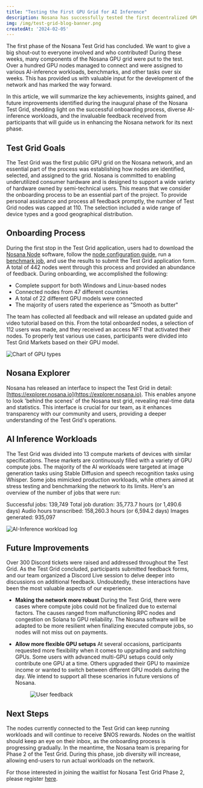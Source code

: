 ```yaml
---
title: "Testing the First GPU Grid for AI Inference"
description: Nosana has successfully tested the first decentralized GPU grid developed and customized for AI inference workloads. 
img: /img/test-grid-blog-banner.png
createdAt: '2024-02-05'
---
```


The first phase of the Nosana Test Grid has concluded. We want to give
a big shout-out to everyone involved and who contributed! During these
weeks, many components of the Nosana GPU grid were put to the test.
Over a hundred GPU nodes managed to connect and were assigned to
various AI-inference workloads, benchmarks, and other tasks over six
weeks. This has provided us with valuable input for the development of
the network and has marked the way forward.

In this article, we will summarize the key achievements, insights
gained, and future improvements identified during the inaugural phase
of the Nosana Test Grid, shedding light on the successful onboarding
process, diverse AI-inference workloads, and the invaluable feedback
received from participants that will guide us in enhancing the Nosana
network for its next phase.

## Test Grid Goals

The Test Grid was the first public GPU grid on the Nosana network, and
an essential part of the process was establishing how nodes are
identified, selected, and assigned to the grid. Nosana is committed to
enabling underutilized consumer hardware and is designed to support a
wide variety of hardware owned by semi-technical users. This means
that we consider the onboarding process to be an essential part of the
project. To provide personal assistance and process all feedback
promptly, the number of Test Grid nodes was capped at 110. The
selection included a wide range of device types and a good
geographical distribution.


## Onboarding Process

During the first stop in the Test Grid application, users had to
download the [Nosana Node](https://github.com/nosana-ci/nosana-node)
software, follow the [node configuration
guide](https://docs.nosana.io/nodes/testgrid.html), run a [benchmark
job](http://explorer.nosana.io/jobs/GUhQsFv2Dd6UUAgpcHpVCncodCHQMADGCJqvB6m6CdMe?network=devnet),
and use the results to submit the Test Grid application form. A total
of 442 nodes went through this process and provided an abundance of
feedback. During onboarding, we accomplished the following:

- Complete support for both Windows and Linux-based nodes
- Connected nodes from 47 different countries
- A total of 22 different GPU models were connected
- The majority of users rated the experience as "Smooth as butter"

The team has collected all feedback and will release an updated guide
and video tutorial based on this. From the total onboarded nodes, a
selection of 112 users was made, and they received an access NFT that
activated their nodes. To properly test various use cases,
participants were divided into Test Grid Markets based on their GPU
model.

<div style="width: 100%; margin: 0 auto;">
<img alt="Chart of GPU types" src="/img/test-grid-gpu-chart.png" />
</div>

## Nosana Explorer

Nosana has released an interface to inspect the Test Grid in detail:
[https://explorer.nosana.io](https://explorer.nosana.io). This enables
anyone to look 'behind the scenes' of the Nosana test grid, revealing
real-time data and statistics. This interface is crucial for our team,
as it enhances transparency with our community and users, providing a
deeper understanding of the Test Grid's operations.

## AI Inference Workloads

The Test Grid was divided into 13 compute markets of devices with
similar specifications. These markets are continuously filled with a
variety of GPU compute jobs. The majority of the AI workloads were
targeted at image generation tasks using Stable Diffusion and speech
recognition tasks using Whisper. Some jobs mimicked production
workloads, while others aimed at stress testing and benchmarking the
network to its limits. Here's an overview of the number of jobs that
were run:

Successful jobs: 139,749
Total job duration: 35,773.7 hours (or 1,490.6 days)
Audio hours transcribed: 158,260.3 hours (or 6,594.2 days)
Images generated: 935,097

<div style="width: 100%; margin: 0 auto;">
<img alt="AI-Inference workload log " src="/img/test-grid-inference-log.png" />
</div>

## Future Improvements

Over 300 Discord tickets were raised and addressed throughout the Test
Grid. As the Test Grid concluded, participants submitted feedback
forms, and our team organized a Discord Live session to delve deeper
into discussions on additional feedback. Undoubtedly, these
interactions have been the most valuable aspects of our experience.

- **Making the network more robust** During the Test Grid, there were cases where compute jobs could not be finalized due to external factors. The causes ranged from malfunctioning RPC nodes and congestion on Solana to GPU reliability. The Nosana software will be adapted to be more resilient when finalizing executed compute jobs, so nodes will not miss out on payments.

- **Allow more flexible GPU setups** At several occasions, participants requested more flexibility when it comes to upgrading and switching GPUs. Some users with advanced multi-GPU setups could only contribute one GPU at a time. Others upgraded their GPU to maximize income or wanted to switch between different GPU models during the day. We intend to support all these scenarios in future versions of Nosana.

<div style="width: 75%; margin: 0 auto;">
<img alt="User feedback " src="/img/test-grid-feedback.png" />
</div>

## Next Steps

The nodes currently connected to the Test Grid can keep running
workloads and will continue to receive $NOS rewards. Nodes on the
waitlist should keep an eye on their inbox, as the onboarding process
is progressing gradually. In the meantime, the Nosana team is
preparing for Phase 2 of the Test Grid. During this phase, job
diversity will increase, allowing end-users to run actual workloads on
the network.

For those interested in joining the waitlist for Nosana Test Grid
Phase 2, please register [here](https://docs.google.com/forms/d/e/1FAIpQLSfSBq9TLH4nzG6OL3BEDZaqWokiOTphYWa_7VESEQxpXJRlLQ/viewform).
